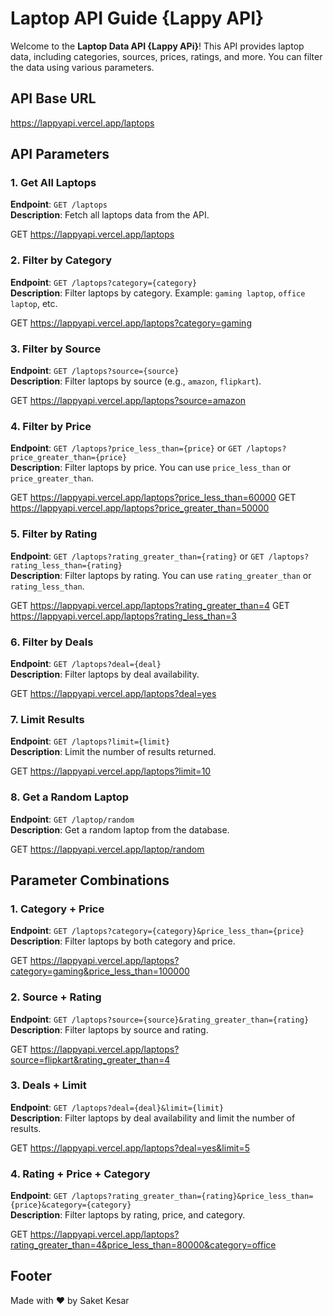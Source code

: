 # Laptop API Guide {Lappy API}

Welcome to the **Laptop Data API {Lappy APi}**! This API provides laptop data, including categories, sources, prices, ratings, and more. You can filter the data using various parameters.

## API Base URL

https://lappyapi.vercel.app/laptops


## API Parameters

### 1. Get All Laptops
**Endpoint**: `GET /laptops`  
**Description**: Fetch all laptops data from the API.

GET https://lappyapi.vercel.app/laptops


### 2. Filter by Category
**Endpoint**: `GET /laptops?category={category}`  
**Description**: Filter laptops by category. Example: `gaming laptop`, `office laptop`, etc.

GET https://lappyapi.vercel.app/laptops?category=gaming


### 3. Filter by Source
**Endpoint**: `GET /laptops?source={source}`  
**Description**: Filter laptops by source (e.g., `amazon`, `flipkart`).

GET https://lappyapi.vercel.app/laptops?source=amazon


### 4. Filter by Price
**Endpoint**: `GET /laptops?price_less_than={price}` or `GET /laptops?price_greater_than={price}`  
**Description**: Filter laptops by price. You can use `price_less_than` or `price_greater_than`.

GET https://lappyapi.vercel.app/laptops?price_less_than=60000 GET https://lappyapi.vercel.app/laptops?price_greater_than=50000


### 5. Filter by Rating
**Endpoint**: `GET /laptops?rating_greater_than={rating}` or `GET /laptops?rating_less_than={rating}`  
**Description**: Filter laptops by rating. You can use `rating_greater_than` or `rating_less_than`.

GET https://lappyapi.vercel.app/laptops?rating_greater_than=4 GET https://lappyapi.vercel.app/laptops?rating_less_than=3


### 6. Filter by Deals
**Endpoint**: `GET /laptops?deal={deal}`  
**Description**: Filter laptops by deal availability.

GET https://lappyapi.vercel.app/laptops?deal=yes


### 7. Limit Results
**Endpoint**: `GET /laptops?limit={limit}`  
**Description**: Limit the number of results returned.

GET https://lappyapi.vercel.app/laptops?limit=10


### 8. Get a Random Laptop
**Endpoint**: `GET /laptop/random`  
**Description**: Get a random laptop from the database.

GET https://lappyapi.vercel.app/laptop/random


## Parameter Combinations

### 1. Category + Price
**Endpoint**: `GET /laptops?category={category}&price_less_than={price}`  
**Description**: Filter laptops by both category and price.

GET https://lappyapi.vercel.app/laptops?category=gaming&price_less_than=100000


### 2. Source + Rating
**Endpoint**: `GET /laptops?source={source}&rating_greater_than={rating}`  
**Description**: Filter laptops by source and rating.

GET https://lappyapi.vercel.app/laptops?source=flipkart&rating_greater_than=4


### 3. Deals + Limit
**Endpoint**: `GET /laptops?deal={deal}&limit={limit}`  
**Description**: Filter laptops by deal availability and limit the number of results.

GET https://lappyapi.vercel.app/laptops?deal=yes&limit=5


### 4. Rating + Price + Category
**Endpoint**: `GET /laptops?rating_greater_than={rating}&price_less_than={price}&category={category}`  
**Description**: Filter laptops by rating, price, and category.

GET https://lappyapi.vercel.app/laptops?rating_greater_than=4&price_less_than=80000&category=office


## Footer

Made with ❤️ by Saket Kesar
